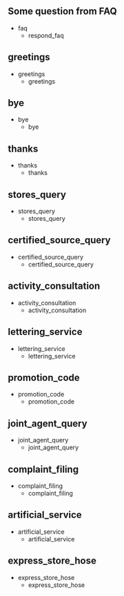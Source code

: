 ## Some question from FAQ
* faq
  - respond_faq
## greetings
* greetings
  - greetings

## bye
* bye
  - bye
  
## thanks
* thanks
  - thanks
  
## stores_query
* stores_query
  - stores_query
  
## certified_source_query
* certified_source_query
  - certified_source_query
  
## activity_consultation
* activity_consultation
  - activity_consultation

## lettering_service
* lettering_service
  - lettering_service

## promotion_code
* promotion_code
  - promotion_code

## joint_agent_query
* joint_agent_query
  - joint_agent_query
  
## complaint_filing
* complaint_filing
  - complaint_filing

## artificial_service
* artificial_service
  - artificial_service
  
## express_store_hose
* express_store_hose
  - express_store_hose